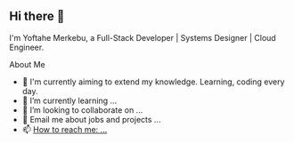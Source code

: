 ## Hi there 👋
I'm Yoftahe Merkebu, a Full-Stack Developer | Systems Designer | Cloud Engineer.

About Me

- 🔭 I'm currently aiming to extend my knowledge. Learning, coding every day.
- 🌱 I’m currently learning ...
- 👯 I’m looking to collaborate on ...
- 💬 Email me about jobs and projects ...
- 📫 [How to reach me: ...](https://t.me/Yoftahe_Merkebu)

<!--
**Yoftahe1/Yoftahe1** is a ✨ _special_ ✨ repository because its `README.md` (this file) appears on your GitHub profile.


-->
